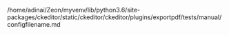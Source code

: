 /home/adinai/Zeon/myvenv/lib/python3.6/site-packages/ckeditor/static/ckeditor/ckeditor/plugins/exportpdf/tests/manual/configfilename.md